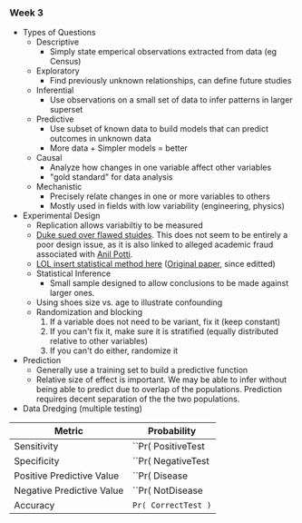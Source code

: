 ### Week 3

* Types of Questions
  * Descriptive
    * Simply state emperical observations extracted from data (eg Census)
  * Exploratory
    * Find previously unknown relationships, can define future studies
  * Inferential
    * Use observations on a small set of data to infer patterns in larger superset
  * Predictive
    * Use subset of known data to build models that can predict outcomes in unknown data
    * More data + Simpler models = better
  * Causal
    * Analyze how changes in one variable affect other variables
    * "gold standard" for data analysis
  * Mechanistic
    * Precisely relate changes in one or more variables to others
    * Mostly used in fields with low variability (engineering, physics)
* Experimental Design
  * Replication allows variabiltiy to be measured
  * [Duke sued over flawed stuides][dukesuit]. This does not seem to be entirely a poor design issue, as it is also linked to alleged academic fraud associated with [Anil Potti][potti].
  * [LOL insert statistical method here][nsaunders] ([Original paper][zhangetal], since editted)
  * Statistical Inference
    * Small sample designed to allow conclusions to be made against larger ones.
  * Using shoes size vs. age to illustrate confounding
  * Randomization and blocking
    1. If a variable does not need to be variant, fix it (keep constant)
    2. If you can't fix it, make sure it is stratified (equally distributed relative to other variables)
    3. If you can't do either, randomize it
* Prediction
  * Generally use a training set to build a predictive function
  * Relative size of effect is important. We may be able to infer without being able to predict due to overlap of the populations. Prediction requires decent separation of the the two populations.
* Data Dredging (multiple testing)

| Metric | Probability |
| --- | --- |
| Sensitivity | ``Pr( PositiveTest | Disease )`` |
| Specificity | ``Pr( NegativeTest | NotDisease )`` |
| Positive Predictive Value | ``Pr( Disease | PositiveTest )`` |
| Negative Predictive Value | ``Pr( NotDisease | NegativeTest )`` |
| Accuracy | ``Pr( CorrectTest )`` |
  
[dukesuit]: http://news.sciencemag.org/2011/09/flawed-cancer-trial-duke-sparks-lawsuit
[potti]: https://en.wikipedia.org/wiki/Anil_Potti
[nsaunders]: https://nsaunders.wordpress.com/2012/07/23/we-really-dont-care-what-statistical-method-you-used/

[zhangetal]: http://www.biomedcentral.com/1752-0509/5/S3/S4
